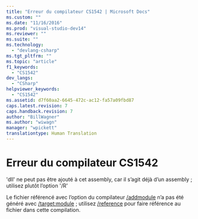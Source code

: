 ```yaml
---
title: "Erreur du compilateur CS1542 | Microsoft Docs"
ms.custom: ""
ms.date: "11/16/2016"
ms.prod: "visual-studio-dev14"
ms.reviewer: ""
ms.suite: ""
ms.technology: 
  - "devlang-csharp"
ms.tgt_pltfrm: ""
ms.topic: "article"
f1_keywords: 
  - "CS1542"
dev_langs: 
  - "CSharp"
helpviewer_keywords: 
  - "CS1542"
ms.assetid: d7f60aa2-6645-472c-ac12-fa57a09fbd87
caps.latest.revision: 7
caps.handback.revision: 7
author: "BillWagner"
ms.author: "wiwagn"
manager: "wpickett"
translationtype: Human Translation
---
```

# Erreur du compilateur CS1542
'dll' ne peut pas être ajouté à cet assembly, car il s’agit déjà d’un assembly ; utilisez plutôt l’option '\/R'  
  
 Le fichier référencé avec l’option du compilateur [\/addmodule](../../csharp/language-reference/compiler-options/addmodule-compiler-option.md) n’a pas été généré avec [\/target:module](../../csharp/language-reference/compiler-options/target-module-compiler-option.md) ; utilisez [\/reference](../../csharp/language-reference/compiler-options/reference-compiler-option.md) pour faire référence au fichier dans cette compilation.